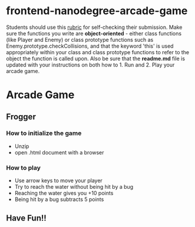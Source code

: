 frontend-nanodegree-arcade-game
===============================

Students should use this [rubric](https://review.udacity.com/#!/projects/2696458597/rubric) for self-checking their submission. Make sure the functions you write are **object-oriented** - either class functions (like Player and Enemy) or class prototype functions such as Enemy.prototype.checkCollisions, and that the keyword 'this' is used appropriately within your class and class prototype functions to refer to the object the function is called upon. Also be sure that the **readme.md** file is updated with your instructions on both how to 1. Run and 2. Play your arcade game.

# Arcade Game
## Frogger

### How to initialize the game

* Unzip
* open .html document with a browser

### How to play

* Use arrow keys to move your player
* Try to reach the water without being hit by a bug
* Reaching the water gives you +10 points
* Being hit by a bug subtracts 5 points

## Have Fun!!
